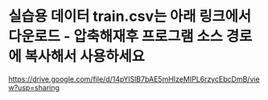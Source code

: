 # 실습용 데이터 train.csv는 아래 링크에서 다운로드 - 압축해재후  프로그램 소스 경로에 복사해서 사용하세요

https://drive.google.com/file/d/14pYlSlB7bAE5mHIzeMIPL6rzycEbcDmB/view?usp=sharing
